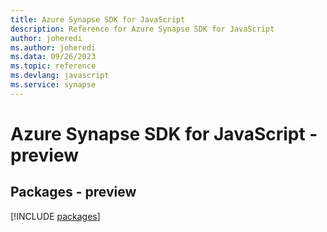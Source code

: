 ```yaml
---
title: Azure Synapse SDK for JavaScript
description: Reference for Azure Synapse SDK for JavaScript
author: joheredi
ms.author: joheredi
ms.data: 09/26/2023
ms.topic: reference
ms.devlang: javascript
ms.service: synapse
---
```

# Azure Synapse SDK for JavaScript - preview
## Packages - preview
[!INCLUDE [packages](synapse-index.md)]